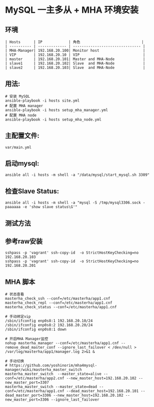 # MySQL 一主多从 + MHA 环境安装

## 环境
```
| Hosts      | IP            | 角色                            |
| ---------- | ------------- | ------------------------------- |
| MHA-Manager| 192.168.20.100| Monitor host                    |
| VIP        | 192.168.20.10 | VIP                             |
| master     | 192.168.20.101| Master and MHA-Node             |
| slave1     | 192.168.20.102| Slave  and MHA-Node             |
| slave2     | 192.168.20.103| Slave  and MHA-Node             |
```
## 用法:

	# 安装 MySQL
	ansible-playbook -i hosts site.yml
	# 配置 MHA manager
	ansible-playbook -i hosts setup_mha_manager.yml
	# 配置 MHA node
	ansible-playbook -i hosts setup_mha_node.yml

## 主配置文件:

    var/main.yml

## 启动mysql:

	ansible all -i hosts -m shell -a "/data/mysql/start_mysql.sh 3309"

## 检查Slave Status:

	ansible all -i hosts -m shell -a "mysql -S /tmp/mysql3306.sock -paaaaaa -e 'show slave status\G'"

## 测试方法

## 参考raw安装

    sshpass -p 'vagrant' ssh-copy-id  -o StrictHostKeyChecking=no 192.168.20.103
    sshpass -p 'vagrant' ssh-copy-id  -o StrictHostKeyChecking=no 192.168.20.201

## MHA 脚本
```
# 状态查看
masterha_check_ssh --conf=/etc/masterha/app1.cnf
masterha_check_repl --conf=/etc/masterha/app1.cnf
masterha_check_status --conf=/etc/masterha/app1.cnf

# 手动绑定vip
/sbin/ifconfig enp0s8:1 192.168.20.10/24
/sbin/ifconfig enp0s8:2 192.168.20.20/24
/sbin/ifconfig enp0s8:1 down

# 开启MHA Manager监控
nohup masterha_manager --conf=/etc/masterha/app1.cnf --remove_dead_master_conf --ignore_last_failover < /dev/null > /var/log/masterha/app1/manager.log 2>&1 &

# 手动切换
# https://github.com/yoshinorim/mha4mysql-manager/wiki/masterha_master_switch
masterha_master_switch  --master_state=alive --conf=/etc/masterha/app2.cnf --new_master_host=192.168.20.102 --new_master_port=3307
masterha_master_switch --master_state=dead --conf=/etc/masterha/app1.cnf --dead_master_host=192.168.20.101 --dead_master_port=3306 --new_master_host=192.168.20.102 --new_master_port=3306 --ignore_last_failover

```

